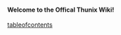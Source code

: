 <!-- Make Image?-->
<!-- Buttons Here... -->
#### Welcome to the Offical Thunix Wiki!

[tableofcontents](tableofcontents "TOC")
